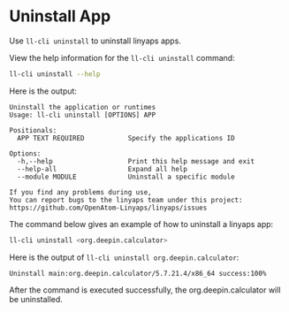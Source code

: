 <!--
SPDX-FileCopyrightText: 2023 UnionTech Software Technology Co., Ltd.

SPDX-License-Identifier: LGPL-3.0-or-later
-->

# Uninstall App

Use `ll-cli uninstall` to uninstall linyaps apps.

View the help information for the `ll-cli uninstall` command:

```bash
ll-cli uninstall --help
```

Here is the output:

```text
Uninstall the application or runtimes
Usage: ll-cli uninstall [OPTIONS] APP

Positionals:
  APP TEXT REQUIRED           Specify the applications ID

Options:
  -h,--help                   Print this help message and exit
  --help-all                  Expand all help
  --module MODULE             Uninstall a specific module

If you find any problems during use,
You can report bugs to the linyaps team under this project: https://github.com/OpenAtom-Linyaps/linyaps/issues
```

The command below gives an example of how to uninstall a linyaps app:

```bash
ll-cli uninstall <org.deepin.calculator>
```

Here is the output of `ll-cli uninstall org.deepin.calculator`:

```text
Uninstall main:org.deepin.calculator/5.7.21.4/x86_64 success:100%
```

After the command is executed successfully, the org.deepin.calculator will be uninstalled.
